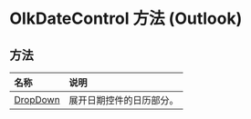 
# OlkDateControl 方法 (Outlook)

## 方法



|**名称**|**说明**|
|:-----|:-----|
|[DropDown](7668e185-ced8-6ca9-d89c-493f08d542c9.md)|展开日期控件的日历部分。|
